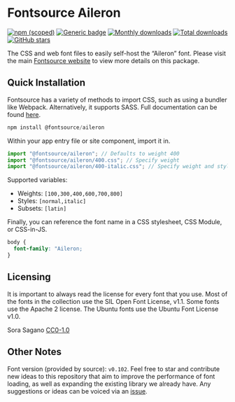 # Fontsource Aileron

[![npm (scoped)](https://img.shields.io/npm/v/@fontsource/aileron?color=brightgreen)](https://www.npmjs.com/package/@fontsource/aileron) [![Generic badge](https://img.shields.io/badge/fontsource-passing-brightgreen)](https://github.com/fontsource/fontsource) [![Monthly downloads](https://badgen.net/npm/dm/@fontsource/aileron)](https://github.com/fontsource/fontsource) [![Total downloads](https://badgen.net/npm/dt/@fontsource/aileron)](https://github.com/fontsource/fontsource) [![GitHub stars](https://img.shields.io/github/stars/fontsource/fontsource.svg?style=social&label=Star)](https://github.com/fontsource/fontsource/stargazers)

The CSS and web font files to easily self-host the “Aileron” font. Please visit the main [Fontsource website](https://fontsource.org/fonts/aileron) to view more details on this package.

## Quick Installation

Fontsource has a variety of methods to import CSS, such as using a bundler like Webpack. Alternatively, it supports SASS. Full documentation can be found [here](https://fontsource.org/docs/introduction).

```javascript
npm install @fontsource/aileron
```

Within your app entry file or site component, import it in.

```javascript
import "@fontsource/aileron"; // Defaults to weight 400
import "@fontsource/aileron/400.css"; // Specify weight
import "@fontsource/aileron/400-italic.css"; // Specify weight and style

```

Supported variables:
- Weights: `[100,300,400,600,700,800]`
- Styles: `[normal,italic]`
- Subsets: `[latin]`

Finally, you can reference the font name in a CSS stylesheet, CSS Module, or CSS-in-JS.

```css
body {
  font-family: "Aileron;
}
```

## Licensing
It is important to always read the license for every font that you use.
Most of the fonts in the collection use the SIL Open Font License, v1.1. Some fonts use the Apache 2 license. The Ubuntu fonts use the Ubuntu Font License v1.0.

Sora Sagano
[CC0-1.0](https://creativecommons.org/publicdomain/zero/1.0/deed.en)

## Other Notes
Font version (provided by source): `v0.102`.
Feel free to star and contribute new ideas to this repository that aim to improve the performance of font loading, as well as expanding the existing library we already have. Any suggestions or ideas can be voiced via an [issue](https://github.com/fontsource/fontsource/issues).